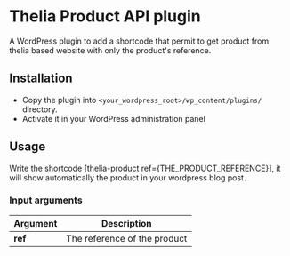 # Thelia Product API plugin

A WordPress plugin to add a shortcode that permit to get product from thelia based website with only the product's reference. 

## Installation

* Copy the plugin into ```<your_wordpress_root>/wp_content/plugins/``` directory.
* Activate it in your WordPress administration panel

## Usage

Write the shortcode [thelia-product ref={THE_PRODUCT_REFERENCE}], it will show automatically the product in your wordpress blog post.

### Input arguments

|Argument |Description |
|---      |--- |
|**ref** | The reference of the product |

